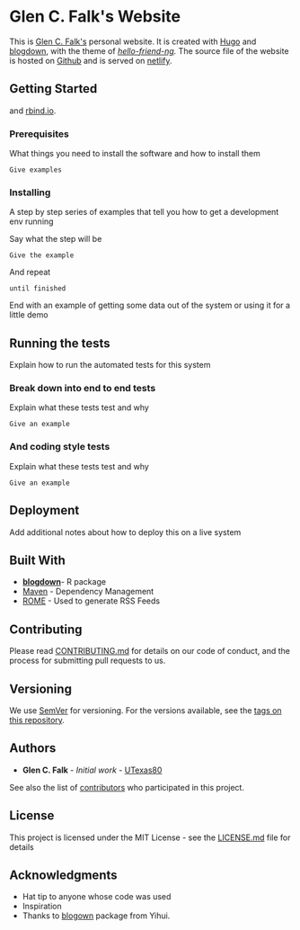 # Glen C. Falk's Website

This is [Glen C. Falk's](https://glenfalk.rbind.io/) personal website. It is created with [Hugo](https://gohugo.io) and [blogdown](https://bookdown.org/yihui/blogdown/), with the theme of *[hello-friend-ng](https://themes.gohugo.io/hugo-theme-hello-friend-ng/).*  The source file of the website is hosted on [Github](https://github.com/likanzhan) and is served on [netlify](https://app.netlify.com).

## Getting Started


 and [rbind.io](https://github.com/rbind).


### Prerequisites

What things you need to install the software and how to install them

```
Give examples
```

### Installing

A step by step series of examples that tell you how to get a development env running

Say what the step will be

```
Give the example
```

And repeat

```
until finished
```

End with an example of getting some data out of the system or using it for a little demo

## Running the tests

Explain how to run the automated tests for this system

### Break down into end to end tests

Explain what these tests test and why

```
Give an example
```

### And coding style tests

Explain what these tests test and why

```
Give an example
```

## Deployment

Add additional notes about how to deploy this on a live system

## Built With

* [**blogdown**](https://github.com/rstudio/blogdown)- R package
* [Maven](https://maven.apache.org/) - Dependency Management
* [ROME](https://rometools.github.io/rome/) - Used to generate RSS Feeds

## Contributing

Please read [CONTRIBUTING.md](https://gist.github.com/PurpleBooth/b24679402957c63ec426) for details on our code of conduct, and the process for submitting pull requests to us.

## Versioning

We use [SemVer](http://semver.org/) for versioning. For the versions available, see the [tags on this repository](https://github.com/your/project/tags). 

## Authors

* **Glen C. Falk** - *Initial work* - [UTexas80](https://github.com/UTexas80)

See also the list of [contributors](https://github.com/your/project/contributors) who participated in this project.

## License

This project is licensed under the MIT License - see the [LICENSE.md](LICENSE.md) file for details

## Acknowledgments

* Hat tip to anyone whose code was used
* Inspiration
* Thanks to [blogown](https://github.com/rstudio/blogdown) package from Yihui.
